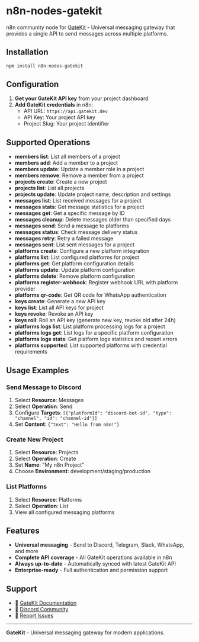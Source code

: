 # n8n-nodes-gatekit

n8n community node for [GateKit](https://gatekit.dev) - Universal messaging gateway that provides a single API to send messages across multiple platforms.

## Installation

```bash
npm install n8n-nodes-gatekit
```

## Configuration

1. **Get your GateKit API key** from your project dashboard
2. **Add GateKit credentials** in n8n:
   - API URL: `https://api.gatekit.dev`
   - API Key: Your project API key
   - Project Slug: Your project identifier

## Supported Operations

- **members list**: List all members of a project
- **members add**: Add a member to a project
- **members update**: Update a member role in a project
- **members remove**: Remove a member from a project
- **projects create**: Create a new project
- **projects list**: List all projects
- **projects update**: Update project name, description and settings
- **messages list**: List received messages for a project
- **messages stats**: Get message statistics for a project
- **messages get**: Get a specific message by ID
- **messages cleanup**: Delete messages older than specified days
- **messages send**: Send a message to platforms
- **messages status**: Check message delivery status
- **messages retry**: Retry a failed message
- **messages sent**: List sent messages for a project
- **platforms create**: Configure a new platform integration
- **platforms list**: List configured platforms for project
- **platforms get**: Get platform configuration details
- **platforms update**: Update platform configuration
- **platforms delete**: Remove platform configuration
- **platforms register-webhook**: Register webhook URL with platform provider
- **platforms qr-code**: Get QR code for WhatsApp authentication
- **keys create**: Generate a new API key
- **keys list**: List all API keys for project
- **keys revoke**: Revoke an API key
- **keys roll**: Roll an API key (generate new key, revoke old after 24h)
- **platforms logs list**: List platform processing logs for a project
- **platforms logs get**: List logs for a specific platform configuration
- **platforms logs stats**: Get platform logs statistics and recent errors
- **platforms supported**: List supported platforms with credential requirements

## Usage Examples

### Send Message to Discord
1. Select **Resource**: Messages
2. Select **Operation**: Send
3. Configure **Targets**: `[{"platformId": "discord-bot-id", "type": "channel", "id": "channel-id"}]`
4. Set **Content**: `{"text": "Hello from n8n!"}`

### Create New Project
1. Select **Resource**: Projects
2. Select **Operation**: Create
3. Set **Name**: "My n8n Project"
4. Choose **Environment**: development/staging/production

### List Platforms
1. Select **Resource**: Platforms
2. Select **Operation**: List
3. View all configured messaging platforms

## Features

- **Universal messaging** - Send to Discord, Telegram, Slack, WhatsApp, and more
- **Complete API coverage** - All GateKit operations available in n8n
- **Always up-to-date** - Automatically synced with latest GateKit API
- **Enterprise-ready** - Full authentication and permission support

## Support

- 📖 [GateKit Documentation](https://docs.gatekit.dev)
- 💬 [Discord Community](https://discord.gg/gatekit)
- 🐛 [Report Issues](https://github.com/gatekit/n8n-nodes-gatekit/issues)

---

**GateKit** - Universal messaging gateway for modern applications.
